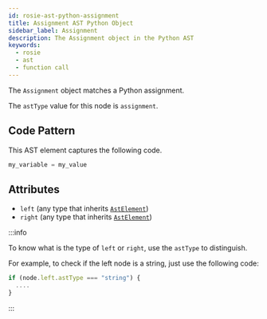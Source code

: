 ```yaml
---
id: rosie-ast-python-assignment
title: Assignment AST Python Object
sidebar_label: Assignment
description: The Assignment object in the Python AST
keywords:
  - rosie
  - ast
  - function call
---
```


The `Assignment` object matches a Python assignment.

The `astType` value for this node is `assignment`.

## Code Pattern

This AST element captures the following code.

```python
my_variable = my_value
```

## Attributes

- `left` (any type that inherits [`AstElement`](/docs/rosie/ast/common/rosie-ast-common-astelement))
- `right` (any type that inherits [`AstElement`](/docs/rosie/ast/common/rosie-ast-common-astelement))

:::info

To know what is the type of `left` or `right`, use the `astType` to distinguish.

For example, to check if the left node is a string, just use the following code:

```javascript
if (node.left.astType === "string") {
  ....
}
```

:::
